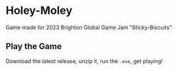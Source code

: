 # Holey-Moley
Game made for 2023 Brighton Global Game Jam "Sticky-Biscuits"

## Play the Game

Download the latest release, unzip it, run the `.exe`, get playing!
